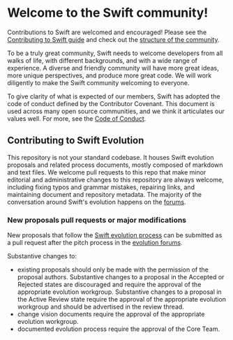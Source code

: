 # Welcome to the Swift community! 

Contributions to Swift are welcomed and encouraged! Please see the [Contributing to Swift guide](swift.org/contributing) and check out the [structure of the community](https://www.swift.org/community/#community-structure).

To be a truly great community, Swift needs to welcome developers from all walks of life, with different backgrounds, and with a wide range of experience. A diverse and friendly community will have more great ideas, more unique perspectives, and produce more great code. We will work diligently to make the Swift community welcoming to everyone.

To give clarity of what is expected of our members, Swift has adopted the code of conduct defined by the Contributor Covenant. This document is used across many open source communities, and we think it articulates our values well. For more, see the [Code of Conduct](https://www.swift.org/code-of-conduct/).

## Contributing to Swift Evolution

This repository is not your standard codebase. It houses Swift evolution proposals and related process documents, mostly composed of markdown and text files. We welcome pull requests to this repo that make minor editorial and administrative changes to this repository are always welcome, including fixing typos and grammar mistakes, repairing links, and maintaining document and repository metadata. The majority of the conversation around Swift's evolution happens on the [forums](https://forums.swift.org/c/evolution/18).

### New proposals pull requests or major modifications 
New proposals that follow the [Swift evolution process](process.md) can be submitted as a pull request after the pitch process in the [evolution forums](https://forums.swift.org/c/evolution/pitches/5).

Substantive changes to:
- existing proposals should only be made with the permission of the proposal authors.  Substantive changes to a proposal in the Accepted or Rejected states are discouraged and require the approval of the appropriate evolution workgroup.  Substantive changes to a proposal in the Active Review state require the approval of the appropriate evolution workgroup and should be advertised in the review thread.
- change vision documents require the approval of the appropriate evolution workgroup.
- documented evolution process require the approval of the Core Team.
